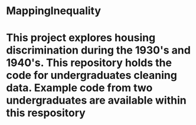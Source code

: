 # MappingInequality
# This project explores housing discrimination during the 1930's and 1940's. This repository holds the code for undergraduates cleaning data. Example code from two undergraduates are available within this respository 
